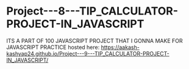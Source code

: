 # Project---8---TIP_CALCULATOR-PROJECT-IN_JAVASCRIPT
ITS A PART OF 100 JAVASCRIPT PROJECT THAT I GONNA MAKE FOR JAVASCRIPT PRACTICE
hosted here: https://aakash-kashyap24.github.io/Project---9---TIP_CALCULATOR-PROJECT-IN_JAVASCRIPT/
